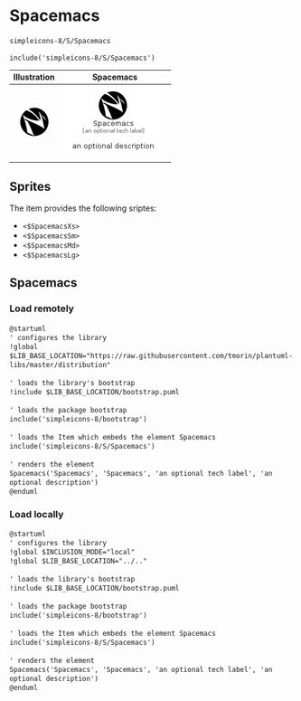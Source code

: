 # Spacemacs


```text
simpleicons-8/S/Spacemacs
```

```text
include('simpleicons-8/S/Spacemacs')
```



| Illustration | Spacemacs |
| :---: | :---: |
| ![illustration for Illustration](../../simpleicons-8/S/Spacemacs.png) | ![illustration for Spacemacs](../../simpleicons-8/S/Spacemacs.Local.png) |



## Sprites
The item provides the following sriptes:

- `<$SpacemacsXs>`
- `<$SpacemacsSm>`
- `<$SpacemacsMd>`
- `<$SpacemacsLg>`





## Spacemacs

### Load remotely
```plantuml
@startuml
' configures the library
!global $LIB_BASE_LOCATION="https://raw.githubusercontent.com/tmorin/plantuml-libs/master/distribution"

' loads the library's bootstrap
!include $LIB_BASE_LOCATION/bootstrap.puml

' loads the package bootstrap
include('simpleicons-8/bootstrap')

' loads the Item which embeds the element Spacemacs
include('simpleicons-8/S/Spacemacs')

' renders the element
Spacemacs('Spacemacs', 'Spacemacs', 'an optional tech label', 'an optional description')
@enduml
```

### Load locally
```plantuml
@startuml
' configures the library
!global $INCLUSION_MODE="local"
!global $LIB_BASE_LOCATION="../.."

' loads the library's bootstrap
!include $LIB_BASE_LOCATION/bootstrap.puml

' loads the package bootstrap
include('simpleicons-8/bootstrap')

' loads the Item which embeds the element Spacemacs
include('simpleicons-8/S/Spacemacs')

' renders the element
Spacemacs('Spacemacs', 'Spacemacs', 'an optional tech label', 'an optional description')
@enduml
```

